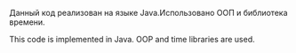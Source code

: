 Данный код реализован на языке Java.Использовано ООП и библиотека времени.

This code is implemented in Java. OOP and time libraries are used.